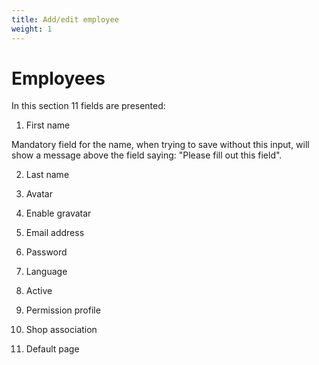 ```yaml
---
title: Add/edit employee
weight: 1
---
```


# Employees 

In this section 11 fields are presented:

1) First name

Mandatory field for the name, when trying to save without this input, will show a message above the field saying: "Please fill out this field".

2) Last name



3) Avatar



4) Enable gravatar



5) Email address



6) Password



7) Language



8) Active



9) Permission profile



10) Shop association 



11) Default page
